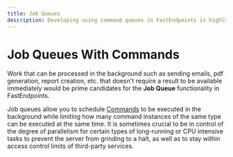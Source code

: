 ```yaml
---
title: Job Queues
description: Developing using command queues in FastEndpoints is highly performant and convenient to use.
---
```


# Job Queues With Commands

Work that can be processed in the background such as sending emails, pdf generation, report creation, etc. that doesn't require a result to be available immediately would be prime candidates for the **Job Queue** functionality in FastEndpoints. 

Job queues allow you to schedule [Commands](command-bus#_1-define-a-command) to be executed in the background while limiting how many command instances of the same type can be executed at the same time. It is sometimes crucial to be in control of the degree of parallelism for certain types of long-running or CPU intensive tasks to prevent the server from grinding to a halt, as well as to stay within access control limits of third-party services.

